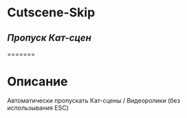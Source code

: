 # Cutscene-Skip

## _Пропуск Кат-сцен_
=======

# Описание

Автоматически пропускать Кат-сцены / Видеоролики (без использывания ESC)
